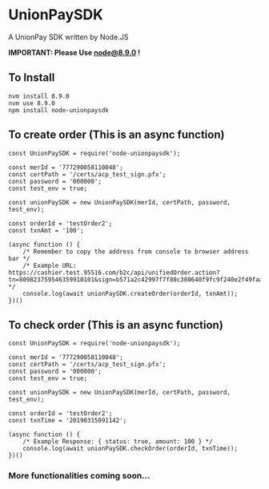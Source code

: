 # UnionPaySDK

A UnionPay SDK written by Node.JS

**IMPORTANT: Please Use node@8.9.0 !**

## To Install
    nvm install 8.9.0
    nvm use 8.9.0
    npm install node-unionpaysdk


## To create order (This is an async function)
    const UnionPaySDK = require('node-unionpaysdk');

    const merId = '777290058110048';
    const certPath = '/certs/acp_test_sign.pfx';
    const password = '000000';
    const test_env = true;

    const unionPaySDK = new UnionPaySDK(merId, certPath, password, test_env);

    const orderId = 'testOrder2';
    const txnAmt = '100';

    (async function () {
        /* Remember to copy the address from console to browser address bar */
        /* Example URL: https://cashier.test.95516.com/b2c/api/unifiedOrder.action?tn=809823759546359910101&sign=b571a2c42997f7f80c380640f9fc9f240e2f49faa142729d18fad4222c69d6a6 */
        console.log(await unionPaySDK.createOrder(orderId, txnAmt));
    })()

## To check order (This is an async function) 
    const UnionPaySDK = require('node-unionpaysdk');

    const merId = '777290058110048';
    const certPath = '/certs/acp_test_sign.pfx';
    const password = '000000';
    const test_env = true;

    const unionPaySDK = new UnionPaySDK(merId, certPath, password, test_env);

    const orderId = 'testOrder2';
    const txnTime = '20190315091142';

    (async function () {
        /* Example Response: { status: true, amount: 100 } */
        console.log(await unionPaySDK.checkOrder(orderId, txnTime));
    })()

### More functionalities coming soon...
